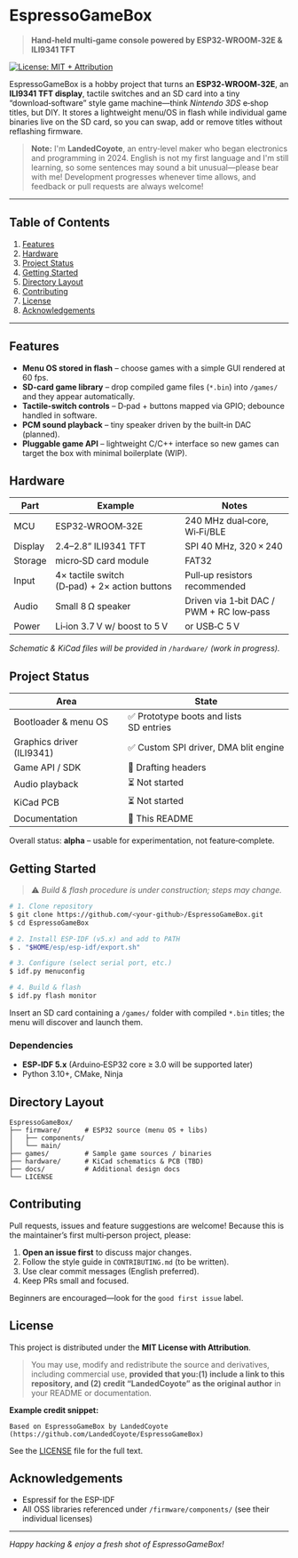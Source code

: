 # EspressoGameBox

> **Hand‑held multi‑game console powered by ESP32‑WROOM‑32E & ILI9341 TFT**

[![License: MIT + Attribution](https://img.shields.io/badge/license-MIT%2BAttribution-blue.svg)](LICENSE)

EspressoGameBox is a hobby project that turns an **ESP32‑WROOM‑32E**, an **ILI9341 TFT display**, tactile switches and an SD card into a tiny “download‑software” style game machine—think *Nintendo 3DS* e‑shop titles, but DIY.  It stores a lightweight menu/OS in flash while individual game binaries live on the SD card, so you can swap, add or remove titles without reflashing firmware.

> **Note:** I'm **LandedCoyote**, an entry‑level maker who began electronics and programming in 2024. English is not my first language and I'm still learning, so some sentences may sound a bit unusual—please bear with me! Development progresses whenever time allows, and feedback or pull requests are always welcome!

---

## Table of Contents

1. [Features](#features)
2. [Hardware](#hardware)
3. [Project Status](#project-status)
4. [Getting Started](#getting-started)
5. [Directory Layout](#directory-layout)
6. [Contributing](#contributing)
7. [License](#license)
8. [Acknowledgements](#acknowledgements)

---

## Features

* **Menu OS stored in flash** – choose games with a simple GUI rendered at 60 fps.
* **SD‑card game library** – drop compiled game files (`*.bin`) into `/games/` and they appear automatically.
* **Tactile‑switch controls** – D‑pad + buttons mapped via GPIO; debounce handled in software.
* **PCM sound playback** – tiny speaker driven by the built‑in DAC (planned).
* **Pluggable game API** – lightweight C/C++ interface so new games can target the box with minimal boilerplate (WIP).

## Hardware

| Part    | Example                                       | Notes                                    |
| ------- | --------------------------------------------- | ---------------------------------------- |
| MCU     | ESP32‑WROOM‑32E                               | 240 MHz dual‑core, Wi‑Fi/BLE             |
| Display | 2.4–2.8” ILI9341 TFT                          | SPI 40 MHz, 320 × 240                    |
| Storage | micro‑SD card module                          | FAT32                                    |
| Input   | 4× tactile switch (D‑pad) + 2× action buttons | Pull‑up resistors recommended            |
| Audio   | Small 8 Ω speaker                             | Driven via 1‑bit DAC / PWM + RC low‑pass |
| Power   | Li‑ion 3.7 V w/ boost to 5 V                  | or USB‑C 5 V                             |

*Schematic & KiCad files will be provided in `/hardware/` (work in progress).*

## Project Status

| Area                      | State                                  |
| ------------------------- | -------------------------------------- |
| Bootloader & menu OS      | ✅ Prototype boots and lists SD entries |
| Graphics driver (ILI9341) | ✅ Custom SPI driver, DMA blit engine   |
| Game API / SDK            | 🔄 Drafting headers                    |
| Audio playback            | ⏳ Not started                          |
| KiCad PCB                 | ⏳ Not started                          |
| Documentation             | 🔄 This README                         |

Overall status: **alpha** – usable for experimentation, not feature‑complete.

## Getting Started

> ⚠️ *Build & flash procedure is under construction; steps may change.*

```bash
# 1. Clone repository
$ git clone https://github.com/<your-github>/EspressoGameBox.git
$ cd EspressoGameBox

# 2. Install ESP‑IDF (v5.x) and add to PATH
$ . "$HOME/esp/esp-idf/export.sh"

# 3. Configure (select serial port, etc.)
$ idf.py menuconfig

# 4. Build & flash
$ idf.py flash monitor
```

Insert an SD card containing a `/games/` folder with compiled `*.bin` titles; the menu will discover and launch them.

### Dependencies

* **ESP‑IDF 5.x** (Arduino‑ESP32 core ≥ 3.0 will be supported later)
* Python 3.10+, CMake, Ninja

## Directory Layout

```text
EspressoGameBox/
├── firmware/      # ESP32 source (menu OS + libs)
│   ├── components/
│   └── main/
├── games/         # Sample game sources / binaries
├── hardware/      # KiCad schematics & PCB (TBD)
├── docs/          # Additional design docs
└── LICENSE
```

## Contributing

Pull requests, issues and feature suggestions are welcome!
Because this is the maintainer’s first multi‑person project, please:

1. **Open an issue first** to discuss major changes.
2. Follow the style guide in `CONTRIBUTING.md` (to be written).
3. Use clear commit messages (English preferred).
4. Keep PRs small and focused.

Beginners are encouraged—look for the `good first issue` label.

## License

This project is distributed under the **MIT License with Attribution**.

> You may use, modify and redistribute the source and derivatives, including commercial use, **provided that you:(1) include a link to this repository, and (2) credit “LandedCoyote” as the original author** in your README or documentation.

**Example credit snippet:**

```text
Based on EspressoGameBox by LandedCoyote (https://github.com/LandedCoyote/EspressoGameBox)
```

See the [LICENSE](LICENSE) file for the full text.

## Acknowledgements

* Espressif for the ESP-IDF
* All OSS libraries referenced under `/firmware/components/` (see their individual licenses)

---

*Happy hacking & enjoy a fresh shot of EspressoGameBox!*

